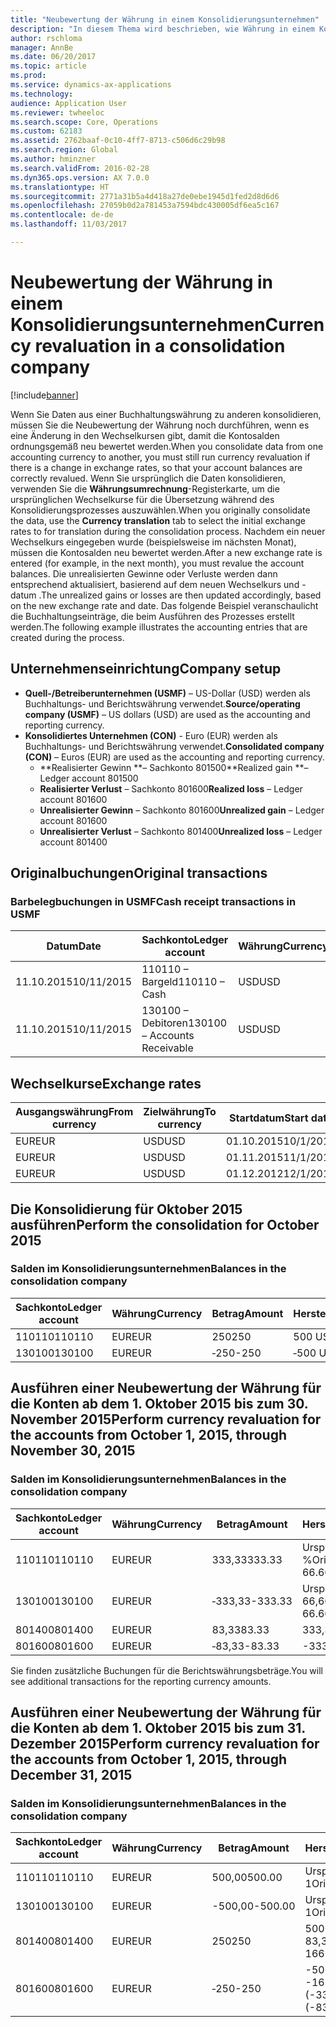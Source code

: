 ```yaml
---
title: "Neubewertung der Währung in einem Konsolidierungsunternehmen"
description: "In diesem Thema wird beschrieben, wie Währung in einem Konsolidierungsunternehmen neu bewertet werden."
author: rschloma
manager: AnnBe
ms.date: 06/20/2017
ms.topic: article
ms.prod: 
ms.service: dynamics-ax-applications
ms.technology: 
audience: Application User
ms.reviewer: twheeloc
ms.search.scope: Core, Operations
ms.custom: 62183
ms.assetid: 2762baaf-0c10-4ff7-8713-c506d6c29b98
ms.search.region: Global
ms.author: hminzner
ms.search.validFrom: 2016-02-28
ms.dyn365.ops.version: AX 7.0.0
ms.translationtype: HT
ms.sourcegitcommit: 2771a31b5a4d418a27de0ebe1945d1fed2d8d6d6
ms.openlocfilehash: 27059b0d2a781453a7594bdc430005df6ea5c167
ms.contentlocale: de-de
ms.lasthandoff: 11/03/2017

---
```


# <a name="currency-revaluation-in-a-consolidation-company"></a><span data-ttu-id="9a2a1-103">Neubewertung der Währung in einem Konsolidierungsunternehmen</span><span class="sxs-lookup"><span data-stu-id="9a2a1-103">Currency revaluation in a consolidation company</span></span>

[!include[banner](../includes/banner.md)]




<span data-ttu-id="9a2a1-104">Wenn Sie Daten aus einer Buchhaltungswährung zu anderen konsolidieren, müssen Sie die Neubewertung der Währung noch durchführen, wenn es eine Änderung in den Wechselkursen gibt, damit die Kontosalden ordnungsgemäß neu bewertet werden.</span><span class="sxs-lookup"><span data-stu-id="9a2a1-104">When you consolidate data from one accounting currency to another, you must still run currency revaluation if there is a change in exchange rates, so that your account balances  are correctly revalued.</span></span> <span data-ttu-id="9a2a1-105">Wenn Sie ursprünglich die Daten konsolidieren, verwenden Sie die **Währungsumrechnung**-Registerkarte, um die ursprünglichen Wechselkurse für die Übersetzung während des Konsolidierungsprozesses auszuwählen.</span><span class="sxs-lookup"><span data-stu-id="9a2a1-105">When you originally consolidate the data, use the **Currency translation** tab to select the initial exchange rates to for translation during the consolidation process.</span></span> <span data-ttu-id="9a2a1-106">Nachdem ein neuer Wechselkurs eingegeben wurde (beispielsweise im nächsten Monat), müssen die Kontosalden neu bewertet werden.</span><span class="sxs-lookup"><span data-stu-id="9a2a1-106">After a new exchange rate is entered (for example, in the next month), you must revalue the account balances.</span></span> <span data-ttu-id="9a2a1-107">Die unrealisierten Gewinne oder Verluste werden dann entsprechend aktualisiert, basierend auf dem neuen Wechselkurs und -datum .</span><span class="sxs-lookup"><span data-stu-id="9a2a1-107">The unrealized gains or losses are then updated accordingly, based on the new exchange rate and date.</span></span> <span data-ttu-id="9a2a1-108">Das folgende Beispiel veranschaulicht die Buchhaltungseinträge, die beim Ausführen des Prozesses erstellt werden.</span><span class="sxs-lookup"><span data-stu-id="9a2a1-108">The following example illustrates the accounting entries that are created during the process.</span></span>

## <a name="company-setup"></a><span data-ttu-id="9a2a1-109">Unternehmenseinrichtung</span><span class="sxs-lookup"><span data-stu-id="9a2a1-109">Company setup</span></span>
-   <span data-ttu-id="9a2a1-110">**Quell-/Betreiberunternehmen (USMF)** – US-Dollar (USD) werden als Buchhaltungs- und Berichtswährung verwendet.</span><span class="sxs-lookup"><span data-stu-id="9a2a1-110">**Source/operating company (USMF)** – US dollars (USD) are used as the accounting and reporting currency.</span></span>
-   <span data-ttu-id="9a2a1-111">**Konsolidiertes Unternehmen (CON)** - Euro (EUR) werden als Buchhaltungs- und Berichtswährung verwendet.</span><span class="sxs-lookup"><span data-stu-id="9a2a1-111">**Consolidated company (CON)** – Euros (EUR) are used as the accounting and reporting currency.</span></span>
    -   <span data-ttu-id="9a2a1-112">**Realisierter Gewinn **– Sachkonto 801500</span><span class="sxs-lookup"><span data-stu-id="9a2a1-112">**Realized gain **– Ledger account 801500</span></span>
    -   <span data-ttu-id="9a2a1-113">**Realisierter Verlust** – Sachkonto 801600</span><span class="sxs-lookup"><span data-stu-id="9a2a1-113">**Realized loss** – Ledger account 801600</span></span>
    -   <span data-ttu-id="9a2a1-114">**Unrealisierter Gewinn** – Sachkonto 801600</span><span class="sxs-lookup"><span data-stu-id="9a2a1-114">**Unrealized gain** – Ledger account 801600</span></span>
    -   <span data-ttu-id="9a2a1-115">**Unrealisierter Verlust** – Sachkonto 801400</span><span class="sxs-lookup"><span data-stu-id="9a2a1-115">**Unrealized loss** – Ledger account 801400</span></span>

## <a name="original-transactions"></a><span data-ttu-id="9a2a1-116">Originalbuchungen</span><span class="sxs-lookup"><span data-stu-id="9a2a1-116">Original transactions</span></span>
### <a name="cash-receipt-transactions-in-usmf"></a><span data-ttu-id="9a2a1-117">Barbelegbuchungen in USMF</span><span class="sxs-lookup"><span data-stu-id="9a2a1-117">Cash receipt transactions in USMF</span></span>

| <span data-ttu-id="9a2a1-118">Datum</span><span class="sxs-lookup"><span data-stu-id="9a2a1-118">Date</span></span>       | <span data-ttu-id="9a2a1-119">Sachkonto</span><span class="sxs-lookup"><span data-stu-id="9a2a1-119">Ledger account</span></span>               | <span data-ttu-id="9a2a1-120">Währung</span><span class="sxs-lookup"><span data-stu-id="9a2a1-120">Currency</span></span> | <span data-ttu-id="9a2a1-121">Betrag</span><span class="sxs-lookup"><span data-stu-id="9a2a1-121">Amount</span></span> |
|------------|------------------------------|----------|--------|
| <span data-ttu-id="9a2a1-122">11.10.2015</span><span class="sxs-lookup"><span data-stu-id="9a2a1-122">10/11/2015</span></span> | <span data-ttu-id="9a2a1-123">110110 – Bargeld</span><span class="sxs-lookup"><span data-stu-id="9a2a1-123">110110 – Cash</span></span>                | <span data-ttu-id="9a2a1-124">USD</span><span class="sxs-lookup"><span data-stu-id="9a2a1-124">USD</span></span>      | <span data-ttu-id="9a2a1-125">500</span><span class="sxs-lookup"><span data-stu-id="9a2a1-125">500</span></span>    |
| <span data-ttu-id="9a2a1-126">11.10.2015</span><span class="sxs-lookup"><span data-stu-id="9a2a1-126">10/11/2015</span></span> | <span data-ttu-id="9a2a1-127">130100 – Debitoren</span><span class="sxs-lookup"><span data-stu-id="9a2a1-127">130100 – Accounts Receivable</span></span> | <span data-ttu-id="9a2a1-128">USD</span><span class="sxs-lookup"><span data-stu-id="9a2a1-128">USD</span></span>      | <span data-ttu-id="9a2a1-129">‑500</span><span class="sxs-lookup"><span data-stu-id="9a2a1-129">-500</span></span>   |

## <a name="exchange-rates"></a><span data-ttu-id="9a2a1-130">Wechselkurse</span><span class="sxs-lookup"><span data-stu-id="9a2a1-130">Exchange rates</span></span>
| <span data-ttu-id="9a2a1-131">Ausgangswährung</span><span class="sxs-lookup"><span data-stu-id="9a2a1-131">From currency</span></span> | <span data-ttu-id="9a2a1-132">Zielwährung</span><span class="sxs-lookup"><span data-stu-id="9a2a1-132">To currency</span></span> | <span data-ttu-id="9a2a1-133">Startdatum</span><span class="sxs-lookup"><span data-stu-id="9a2a1-133">Start date</span></span> | <span data-ttu-id="9a2a1-134">Kurs</span><span class="sxs-lookup"><span data-stu-id="9a2a1-134">Exchange rate</span></span> |
|---------------|-------------|------------|---------------|
| <span data-ttu-id="9a2a1-135">EUR</span><span class="sxs-lookup"><span data-stu-id="9a2a1-135">EUR</span></span>           | <span data-ttu-id="9a2a1-136">USD</span><span class="sxs-lookup"><span data-stu-id="9a2a1-136">USD</span></span>         | <span data-ttu-id="9a2a1-137">01.10.2015</span><span class="sxs-lookup"><span data-stu-id="9a2a1-137">10/1/2015</span></span>  | <span data-ttu-id="9a2a1-138">200</span><span class="sxs-lookup"><span data-stu-id="9a2a1-138">200</span></span>           |
| <span data-ttu-id="9a2a1-139">EUR</span><span class="sxs-lookup"><span data-stu-id="9a2a1-139">EUR</span></span>           | <span data-ttu-id="9a2a1-140">USD</span><span class="sxs-lookup"><span data-stu-id="9a2a1-140">USD</span></span>         | <span data-ttu-id="9a2a1-141">01.11.2015</span><span class="sxs-lookup"><span data-stu-id="9a2a1-141">11/1/2015</span></span>  | <span data-ttu-id="9a2a1-142">150</span><span class="sxs-lookup"><span data-stu-id="9a2a1-142">150</span></span>           |
| <span data-ttu-id="9a2a1-143">EUR</span><span class="sxs-lookup"><span data-stu-id="9a2a1-143">EUR</span></span>           | <span data-ttu-id="9a2a1-144">USD</span><span class="sxs-lookup"><span data-stu-id="9a2a1-144">USD</span></span>         | <span data-ttu-id="9a2a1-145">01.12.2012</span><span class="sxs-lookup"><span data-stu-id="9a2a1-145">12/1/2012</span></span>  | <span data-ttu-id="9a2a1-146">100</span><span class="sxs-lookup"><span data-stu-id="9a2a1-146">100</span></span>           |

## <a name="perform-the-consolidation-for-october-2015"></a><span data-ttu-id="9a2a1-147">Die Konsolidierung für Oktober 2015 ausführen</span><span class="sxs-lookup"><span data-stu-id="9a2a1-147">Perform the consolidation for October 2015</span></span>
### <a name="balances-in-the-consolidation-company"></a><span data-ttu-id="9a2a1-148">Salden im Konsolidierungsunternehmen</span><span class="sxs-lookup"><span data-stu-id="9a2a1-148">Balances in the consolidation company</span></span>

| <span data-ttu-id="9a2a1-149">Sachkonto</span><span class="sxs-lookup"><span data-stu-id="9a2a1-149">Ledger account</span></span> | <span data-ttu-id="9a2a1-150">Währung</span><span class="sxs-lookup"><span data-stu-id="9a2a1-150">Currency</span></span> | <span data-ttu-id="9a2a1-151">Betrag</span><span class="sxs-lookup"><span data-stu-id="9a2a1-151">Amount</span></span> | <span data-ttu-id="9a2a1-152">Herstellkostenkalkulation</span><span class="sxs-lookup"><span data-stu-id="9a2a1-152">Calculation</span></span>    |
|----------------|----------|--------|----------------|
| <span data-ttu-id="9a2a1-153">110110</span><span class="sxs-lookup"><span data-stu-id="9a2a1-153">110110</span></span>         | <span data-ttu-id="9a2a1-154">EUR</span><span class="sxs-lookup"><span data-stu-id="9a2a1-154">EUR</span></span>      | <span data-ttu-id="9a2a1-155">250</span><span class="sxs-lookup"><span data-stu-id="9a2a1-155">250</span></span>    | <span data-ttu-id="9a2a1-156">500 USD × 50 %</span><span class="sxs-lookup"><span data-stu-id="9a2a1-156">500 USD × 50%</span></span>  |
| <span data-ttu-id="9a2a1-157">130100</span><span class="sxs-lookup"><span data-stu-id="9a2a1-157">130100</span></span>         | <span data-ttu-id="9a2a1-158">EUR</span><span class="sxs-lookup"><span data-stu-id="9a2a1-158">EUR</span></span>      | <span data-ttu-id="9a2a1-159">‑250</span><span class="sxs-lookup"><span data-stu-id="9a2a1-159">-250</span></span>   | <span data-ttu-id="9a2a1-160">‑500 USD × 50 %</span><span class="sxs-lookup"><span data-stu-id="9a2a1-160">-500 USD × 50%</span></span> |

## <a name="perform-currency-revaluation-for-the-accounts-from-october-1-2015-through-november-30-2015"></a><span data-ttu-id="9a2a1-161">Ausführen einer Neubewertung der Währung für die Konten ab dem 1. Oktober 2015 bis zum 30. November 2015</span><span class="sxs-lookup"><span data-stu-id="9a2a1-161">Perform currency revaluation for the accounts from October 1, 2015, through November 30, 2015</span></span>
### <a name="balances-in-the-consolidation-company"></a><span data-ttu-id="9a2a1-162">Salden im Konsolidierungsunternehmen</span><span class="sxs-lookup"><span data-stu-id="9a2a1-162">Balances in the consolidation company</span></span>

| <span data-ttu-id="9a2a1-163">Sachkonto</span><span class="sxs-lookup"><span data-stu-id="9a2a1-163">Ledger account</span></span> | <span data-ttu-id="9a2a1-164">Währung</span><span class="sxs-lookup"><span data-stu-id="9a2a1-164">Currency</span></span> | <span data-ttu-id="9a2a1-165">Betrag</span><span class="sxs-lookup"><span data-stu-id="9a2a1-165">Amount</span></span>  | <span data-ttu-id="9a2a1-166">Herstellkostenkalkulation</span><span class="sxs-lookup"><span data-stu-id="9a2a1-166">Calculation</span></span>                        |
|----------------|----------|---------|------------------------------------|
| <span data-ttu-id="9a2a1-167">110110</span><span class="sxs-lookup"><span data-stu-id="9a2a1-167">110110</span></span>         | <span data-ttu-id="9a2a1-168">EUR</span><span class="sxs-lookup"><span data-stu-id="9a2a1-168">EUR</span></span>      | <span data-ttu-id="9a2a1-169">333,33</span><span class="sxs-lookup"><span data-stu-id="9a2a1-169">333.33</span></span>  | <span data-ttu-id="9a2a1-170">Ursprünglicher Betrag 500 × 66,6667 %</span><span class="sxs-lookup"><span data-stu-id="9a2a1-170">Original amount of 500 × 66.6667%</span></span>  |
| <span data-ttu-id="9a2a1-171">130100</span><span class="sxs-lookup"><span data-stu-id="9a2a1-171">130100</span></span>         | <span data-ttu-id="9a2a1-172">EUR</span><span class="sxs-lookup"><span data-stu-id="9a2a1-172">EUR</span></span>      | <span data-ttu-id="9a2a1-173">‑333,33</span><span class="sxs-lookup"><span data-stu-id="9a2a1-173">-333.33</span></span> | <span data-ttu-id="9a2a1-174">Ursprünglicher Betrag -500 × 66,6667 %</span><span class="sxs-lookup"><span data-stu-id="9a2a1-174">Original amount of -500 × 66.6667%</span></span> |
| <span data-ttu-id="9a2a1-175">801400</span><span class="sxs-lookup"><span data-stu-id="9a2a1-175">801400</span></span>         | <span data-ttu-id="9a2a1-176">EUR</span><span class="sxs-lookup"><span data-stu-id="9a2a1-176">EUR</span></span>      | <span data-ttu-id="9a2a1-177">83,33</span><span class="sxs-lookup"><span data-stu-id="9a2a1-177">83.33</span></span>   | <span data-ttu-id="9a2a1-178">333,33 – 250</span><span class="sxs-lookup"><span data-stu-id="9a2a1-178">333.33 – 250</span></span>                       |
| <span data-ttu-id="9a2a1-179">801600</span><span class="sxs-lookup"><span data-stu-id="9a2a1-179">801600</span></span>         | <span data-ttu-id="9a2a1-180">EUR</span><span class="sxs-lookup"><span data-stu-id="9a2a1-180">EUR</span></span>      | <span data-ttu-id="9a2a1-181">‑83,33</span><span class="sxs-lookup"><span data-stu-id="9a2a1-181">-83.33</span></span>  | <span data-ttu-id="9a2a1-182">-333,33 – (-250)</span><span class="sxs-lookup"><span data-stu-id="9a2a1-182">-333.33 – (-250)</span></span>                   |

<span data-ttu-id="9a2a1-183">Sie finden zusätzliche Buchungen für die Berichtswährungsbeträge.</span><span class="sxs-lookup"><span data-stu-id="9a2a1-183">You will see additional transactions for the reporting currency amounts.</span></span>

## <a name="perform-currency-revaluation-for-the-accounts-from-october-1-2015-through-december-31-2015"></a><span data-ttu-id="9a2a1-184">Ausführen einer Neubewertung der Währung für die Konten ab dem 1. Oktober 2015 bis zum 31. Dezember 2015</span><span class="sxs-lookup"><span data-stu-id="9a2a1-184">Perform currency revaluation for the accounts from October 1, 2015, through December 31, 2015</span></span>
### <a name="balances-in-the-consolidation-company"></a><span data-ttu-id="9a2a1-185">Salden im Konsolidierungsunternehmen</span><span class="sxs-lookup"><span data-stu-id="9a2a1-185">Balances in the consolidation company</span></span>

| <span data-ttu-id="9a2a1-186">Sachkonto</span><span class="sxs-lookup"><span data-stu-id="9a2a1-186">Ledger account</span></span> | <span data-ttu-id="9a2a1-187">Währung</span><span class="sxs-lookup"><span data-stu-id="9a2a1-187">Currency</span></span> | <span data-ttu-id="9a2a1-188">Betrag</span><span class="sxs-lookup"><span data-stu-id="9a2a1-188">Amount</span></span>  | <span data-ttu-id="9a2a1-189">Herstellkostenkalkulation</span><span class="sxs-lookup"><span data-stu-id="9a2a1-189">Calculation</span></span>                                          |
|----------------|----------|---------|------------------------------------------------------|
| <span data-ttu-id="9a2a1-190">110110</span><span class="sxs-lookup"><span data-stu-id="9a2a1-190">110110</span></span>         | <span data-ttu-id="9a2a1-191">EUR</span><span class="sxs-lookup"><span data-stu-id="9a2a1-191">EUR</span></span>      | <span data-ttu-id="9a2a1-192">500,00</span><span class="sxs-lookup"><span data-stu-id="9a2a1-192">500.00</span></span>  | <span data-ttu-id="9a2a1-193">Ursprünglicher Betrag 500 × 1</span><span class="sxs-lookup"><span data-stu-id="9a2a1-193">Original amount of 500 × 1</span></span>                           |
| <span data-ttu-id="9a2a1-194">130100</span><span class="sxs-lookup"><span data-stu-id="9a2a1-194">130100</span></span>         | <span data-ttu-id="9a2a1-195">EUR</span><span class="sxs-lookup"><span data-stu-id="9a2a1-195">EUR</span></span>      | <span data-ttu-id="9a2a1-196">-500,00</span><span class="sxs-lookup"><span data-stu-id="9a2a1-196">-500.00</span></span> | <span data-ttu-id="9a2a1-197">Ursprünglicher Betrag -500 × 1</span><span class="sxs-lookup"><span data-stu-id="9a2a1-197">Original amount of -500 × 1</span></span>                          |
| <span data-ttu-id="9a2a1-198">801400</span><span class="sxs-lookup"><span data-stu-id="9a2a1-198">801400</span></span>         | <span data-ttu-id="9a2a1-199">EUR</span><span class="sxs-lookup"><span data-stu-id="9a2a1-199">EUR</span></span>      | <span data-ttu-id="9a2a1-200">250</span><span class="sxs-lookup"><span data-stu-id="9a2a1-200">250</span></span>     | <span data-ttu-id="9a2a1-201">500 – 333,33 = 166,67 166,67 + 83,33 = 250</span><span class="sxs-lookup"><span data-stu-id="9a2a1-201">500 – 333.33 = 166.67 166.67 + 83.33 = 250</span></span>           |
| <span data-ttu-id="9a2a1-202">801600</span><span class="sxs-lookup"><span data-stu-id="9a2a1-202">801600</span></span>         | <span data-ttu-id="9a2a1-203">EUR</span><span class="sxs-lookup"><span data-stu-id="9a2a1-203">EUR</span></span>      | <span data-ttu-id="9a2a1-204">‑250</span><span class="sxs-lookup"><span data-stu-id="9a2a1-204">-250</span></span>    | <span data-ttu-id="9a2a1-205">-500 – (-333,33) = -166,67 -166,67 + (-83,33) = -250</span><span class="sxs-lookup"><span data-stu-id="9a2a1-205">-500 – (-333.33) = -166.67 -166.67 + (-83.33) = -250</span></span> |






